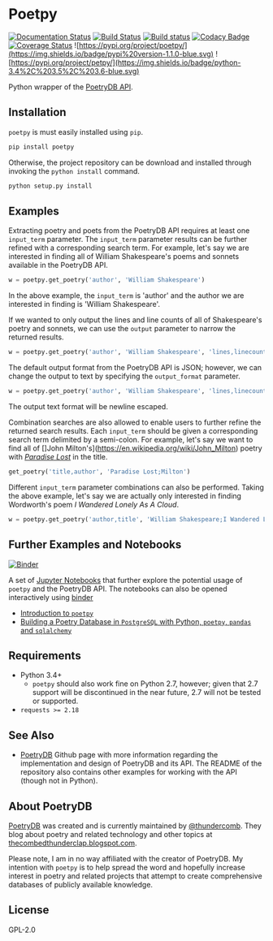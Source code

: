 # Poetpy

[![Documentation Status](https://readthedocs.org/projects/poetpy/badge/?version=latest)](https://poetpy.readthedocs.io/en/latest/?badge=latest)
[![Build Status](https://travis-ci.org/aschleg/poetpy.svg?branch=master)](https://travis-ci.org/aschleg/poetpy)
[![Build status](https://ci.appveyor.com/api/projects/status/jprq31sokv9rlbuh?svg=true)](https://ci.appveyor.com/project/aschleg/poetpy)
[![Codacy Badge](https://api.codacy.com/project/badge/Grade/7abf894070ba46418181f9d07af68838)](https://www.codacy.com/app/aschleg/poetpy?utm_source=github.com&amp;utm_medium=referral&amp;utm_content=aschleg/poetpy&amp;utm_campaign=Badge_Grade)
[![Coverage Status](https://coveralls.io/repos/github/aschleg/poetpy/badge.svg?branch=master)](https://coveralls.io/github/aschleg/poetpy?branch=master)
![https://pypi.org/project/poetpy/](https://img.shields.io/badge/pypi%20version-1.1.0-blue.svg)
![https://pypi.org/project/petpy/](https://img.shields.io/badge/python-3.4%2C%203.5%2C%203.6-blue.svg)

Python wrapper of the [PoetryDB API](http://poetrydb.org/).

## Installation

`poetpy` is must easily installed using `pip`.

~~~ python
pip install poetpy
~~~

Otherwise, the project repository can be download and installed through invoking the 
`python install` command.

~~~ python
python setup.py install
~~~

## Examples

Extracting poetry and poets from the PoetryDB API requires at least one `input_term` 
parameter. The `input_term` parameter results can be further refined with a corresponding 
search term. For example, let's say we are interested in finding all of William Shakespeare's 
poems and sonnets available in the PoetryDB API. 

~~~ python
w = poetpy.get_poetry('author', 'William Shakespeare')
~~~

In the above example, the `input_term` is 'author' and the author we are interested 
in finding is 'William Shakespeare'. 

If we wanted to only output the lines and line counts of all of Shakespeare's poetry and sonnets, 
we can use the `output` parameter to narrow the returned results.

~~~ python
w = poetpy.get_poetry('author', 'William Shakespeare', 'lines,linecounts')
~~~

The default output format from the PoetryDB API is JSON; however, we can change the 
output to text by specifying the `output_format` parameter. 

~~~ python
w = poetpy.get_poetry('author', 'William Shakespeare', 'lines,linecounts', 'text')
~~~

The output text format will be newline escaped.

Combination searches are also allowed to enable users to further refine the returned search results. 
Each `input_term` should be given a corresponding search term delimited by a semi-colon. For example, 
let's say we want to find all of []John Milton's](https://en.wikipedia.org/wiki/John_Milton) poetry 
with [*Paradise Lost*](https://en.wikipedia.org/wiki/Paradise_Lost) in the title. 

~~~ python
get_poetry('title,author', 'Paradise Lost;Milton')
~~~

Different `input_term` parameter combinations can also be performed. Taking the above example, 
let's say we are actually only interested in finding Wordworth's poem *I Wandered Lonely As A Cloud*.

~~~ python
w = poetpy.get_poetry('author,title', 'William Shakespeare;I Wandered Lonely As A Cloud')
~~~

## Further Examples and Notebooks

[![Binder](https://mybinder.org/badge.svg)](https://mybinder.org/v2/gh/aschleg/poetpy/master?filepath=notebooks)

A set of [Jupyter Notebooks](http://jupyter.org/) that further explore the potential usage of `poetpy` 
and the PoetryDB API. The notebooks can also be opened interactively using [binder](https://mybinder.org/)

* [Introduction to `poetpy`](https://github.com/aschleg/poetpy/blob/master/notebooks/Introduction%20to%20Poetpy.ipynb)
* [Building a Poetry Database in `PostgreSQL` with Python, `poetpy`, `pandas` and `sqlalchemy`](https://github.com/aschleg/poetpy/blob/master/notebooks/Building%20a%20Poetry%20Database%20in%20PostgreSQL%20with%20Python%2C%20poetpy%2C%20pandas%20and%20sqlalchemy.ipynb)

## Requirements

* Python 3.4+
  - `poetpy` should also work fine on Python 2.7, however; given that 2.7 support 
    will be discontinued in the near future, 2.7 will not be tested or supported.
* `requests >= 2.18`

## See Also

* [PoetryDB](https://github.com/thundercomb/poetrydb) Github page with more information 
  regarding the implementation and design of PoetryDB and its API. The README of the 
  repository also contains other examples for working with the API (though not in Python).

## About PoetryDB

[PoetryDB](http://poetrydb.org/index.html) was created and is currently maintained by 
[@thundercomb](https://twitter.com/thundercomb). They blog about poetry and related technology and 
other topics at [thecombedthunderclap.blogspot.com](http://thecombedthunderclap.blogspot.com/).

Please note, I am in no way affiliated with the creator of PoetryDB. My intention with `poetpy` is to 
help spread the word and hopefully increase interest in poetry and related projects that attempt to 
create comprehensive databases of publicly available knowledge.

## License

GPL-2.0